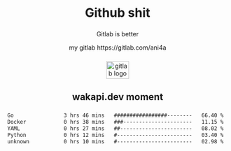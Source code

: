 <h1 align="center">Github shit</h1>

###

<p align="center">Gitlab is better</p>

<p align="center">my gitlab https://gitlab.com/ani4a</p>

###

<div align="center">
  <img src="https://cdn.jsdelivr.net/gh/devicons/devicon/icons/gitlab/gitlab-original.svg" height="40" width="52" alt="gitlab logo"  />
</div>

###

<h2 align="center">wakapi.dev moment</h2>

###

<!--START_SECTION:waka-->

```txt
Go                3 hrs 46 mins   #################--------   66.40 %
Docker            0 hrs 38 mins   ###----------------------   11.15 %
YAML              0 hrs 27 mins   ##-----------------------   08.02 %
Python            0 hrs 12 mins   #------------------------   03.40 %
unknown           0 hrs 10 mins   #------------------------   02.98 %
```

<!--END_SECTION:waka-->

###

